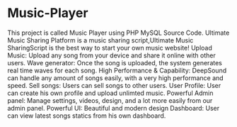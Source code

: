 # Music-Player
This project is called  Music Player using PHP MySQL Source Code. Ultimate Music Sharing Platform is a music sharing script,Ultimate Music SharingScript  is the best way to start your own music website!
Upload Music: Upload any song from your device and share it online with other users.
Wave generator: Once the song is uploaded, the system generates real time waves for each song.
High Performance & Capability: DeepSound can handle any amount of songs easily, with a very high performance and speed.
Sell songs: Users can sell songs to other users.
User Profile: User can create his own profile and upload unlimted music.
Powerful Admin panel: Manage settings, videos, design, and a lot more easily from our admin panel.
Powerful UI: Beautiful and modern design
Dashboard: User can view latest songs statics from his own dashboard.
